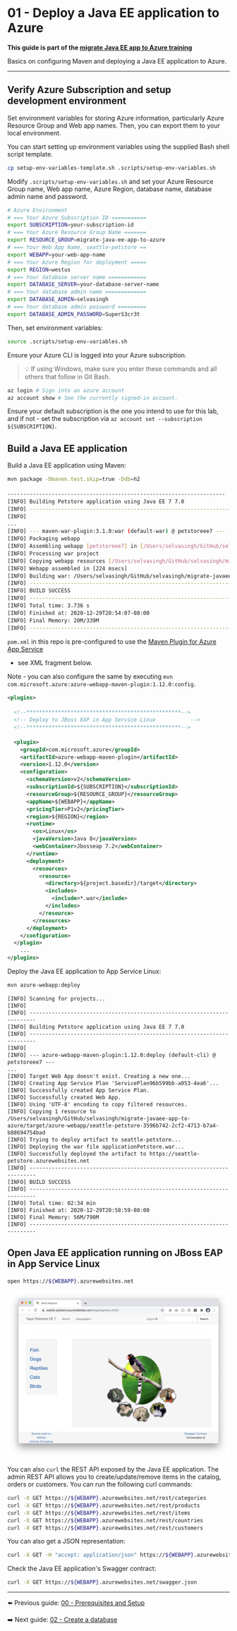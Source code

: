 # 01 - Deploy a Java EE application to Azure

__This guide is part of the [migrate Java EE app to Azure training](../README.md)__

Basics on configuring Maven and deploying a Java EE application to Azure.

---

## Verify Azure Subscription and setup development environment

Set environment variables for storing Azure information, 
particularly Azure Resource Group and Web app names. Then, you can 
export them to your local environment. 

You can start setting up environment variables using the supplied
Bash shell script template.

```bash
cp setup-env-variables-template.sh .scripts/setup-env-variables.sh
```

Modify `.scripts/setup-env-variables.sh` and set your Azure Resource Group name, 
Web app name, Azure Region, database name, database admin name and password.

```bash
# Azure Environment
# === Your Azure Subscription ID ===========
export SUBSCRIPTION=your-subscription-id
# === Your Azure Resource Group Name =======
export RESOURCE_GROUP=migrate-java-ee-app-to-azure
# === Your Web App Name, seattle-petstore ==
export WEBAPP=your-web-app-name
# === Your Azure Region for deployment =====
export REGION=westus
# === Your database server name ============
export DATABASE_SERVER=your-database-server-name
# === Your database admin name =============
export DATABASE_ADMIN=selvasingh
# === Your database admin password =========
export DATABASE_ADMIN_PASSWORD=SuperS3cr3t
```

Then, set environment variables:

```bash
source .scripts/setup-env-variables.sh
```

Ensure your Azure CLI is logged into your Azure subscription.

>💡 If using Windows, make sure you enter these commands and all others that follow in Git Bash.

```bash
az login # Sign into an azure account
az account show # See the currently signed-in account.
```

Ensure your default subscription is the one you intend to use for this lab, and if not - 
set the subscription via 
```az account set --subscription ${SUBSCRIPTION}```.

## Build a Java EE application

Build a Java EE application using Maven:

```bash
mvn package -Dmaven.test.skip=true -Ddb=h2

---------------------------------------------------------------------
[INFO] Building Petstore application using Java EE 7 7.0
[INFO] ------------------------------------------------------------------------
[INFO] 
...
[INFO] --- maven-war-plugin:3.1.0:war (default-war) @ petstoreee7 ---
[INFO] Packaging webapp
[INFO] Assembling webapp [petstoreee7] in [/Users/selvasingh/GitHub/selvasingh/migrate-javaee-app-to-azure/target/applicationPetstore]
[INFO] Processing war project
[INFO] Copying webapp resources [/Users/selvasingh/GitHub/selvasingh/migrate-javaee-app-to-azure/src/main/webapp]
[INFO] Webapp assembled in [224 msecs]
[INFO] Building war: /Users/selvasingh/GitHub/selvasingh/migrate-javaee-app-to-azure/target/applicationPetstore.war
[INFO] ------------------------------------------------------------------------
[INFO] BUILD SUCCESS
[INFO] ------------------------------------------------------------------------
[INFO] Total time: 3.736 s
[INFO] Finished at: 2020-12-29T20:54:07-08:00
[INFO] Final Memory: 20M/339M
[INFO] ------------------------------------------------------------------------
```

`pom.xml` in this repo is pre-configured to use the 
[Maven Plugin for Azure App Service](https://github.com/Microsoft/azure-maven-plugins/blob/develop/azure-webapp-maven-plugin/README.md) 
- see XML fragment below. 

Note - you can also configure the same by executing 
`mvn com.microsoft.azure:azure-webapp-maven-plugin:1.12.0:config`.

```xml    
<plugins> 

  <!--*************************************************-->
  <!-- Deploy to JBoss EAP in App Service Linux           -->
  <!--*************************************************-->

  <plugin>
    <groupId>com.microsoft.azure</groupId>
    <artifactId>azure-webapp-maven-plugin</artifactId>
    <version>1.12.0</version>
    <configuration>
      <schemaVersion>v2</schemaVersion>
      <subscriptionId>${SUBSCRIPTION}</subscriptionId>
      <resourceGroup>${RESOURCE_GROUP}</resourceGroup>
      <appName>${WEBAPP}</appName>
      <pricingTier>P1v2</pricingTier>
      <region>${REGION}</region>
      <runtime>
        <os>Linux</os>
        <javaVersion>Java 8</javaVersion>
        <webContainer>Jbosseap 7.2</webContainer>
      </runtime>
      <deployment>
        <resources>
          <resource>
            <directory>${project.basedir}/target</directory>
            <includes>
              <include>*.war</include>
            </includes>
          </resource>
        </resources>
      </deployment>
    </configuration>
  </plugin>
    ...
</plugins>
```
 
Deploy the Java EE application to App Service Linux:

```bash
mvn azure-webapp:deploy
```

```text
[INFO] Scanning for projects...
[INFO] 
[INFO] ------------------------------------------------------------------------
[INFO] Building Petstore application using Java EE 7 7.0
[INFO] ------------------------------------------------------------------------
[INFO] 
[INFO] --- azure-webapp-maven-plugin:1.12.0:deploy (default-cli) @ petstoreee7 ---
...
[INFO] Target Web App doesn't exist. Creating a new one...
[INFO] Creating App Service Plan 'ServicePlan96b599bb-a053-4ea6'...
[INFO] Successfully created App Service Plan.
[INFO] Successfully created Web App.
[INFO] Using 'UTF-8' encoding to copy filtered resources.
[INFO] Copying 1 resource to /Users/selvasingh/GitHub/selvasingh/migrate-javaee-app-to-azure/target/azure-webapp/seattle-petstore-3596b742-2cf2-4713-b7a4-b88694754bad
[INFO] Trying to deploy artifact to seattle-petstore...
[INFO] Deploying the war file applicationPetstore.war...
[INFO] Successfully deployed the artifact to https://seattle-petstore.azurewebsites.net
[INFO] ------------------------------------------------------------------------
[INFO] BUILD SUCCESS
[INFO] ------------------------------------------------------------------------
[INFO] Total time: 02:34 min
[INFO] Finished at: 2020-12-29T20:58:59-08:00
[INFO] Final Memory: 56M/790M
[INFO] ------------------------------------------------------------------------
```

## Open Java EE application running on JBoss EAP in App Service Linux

```bash
open https://${WEBAPP}.azurewebsites.net
```
![](./media/YAPS-PetStore-H2.jpg)

You can also `curl` the REST API exposed by the Java EE application. The admin REST 
API allows you to create/update/remove items in the catalog, orders or customers. 
You can run the following curl commands:
```bash
curl -X GET https://${WEBAPP}.azurewebsites.net/rest/categories
curl -X GET https://${WEBAPP}.azurewebsites.net/rest/products
curl -X GET https://${WEBAPP}.azurewebsites.net/rest/items
curl -X GET https://${WEBAPP}.azurewebsites.net/rest/countries
curl -X GET https://${WEBAPP}.azurewebsites.net/rest/customers
```

You can also get a JSON representation:
```bash
curl -X GET -H "accept: application/json" https://${WEBAPP}.azurewebsites.net/rest/items
```

Check the Java EE application's Swagger contract:
```bash
curl -X GET https://${WEBAPP}.azurewebsites.net/swagger.json
```

---

⬅️ Previous guide: [00 - Prerequisites and Setup](../step-00-setup-your-environment/README.md)

➡️ Next guide: [02 - Create a database](../step-02-create-a-database/README.md)